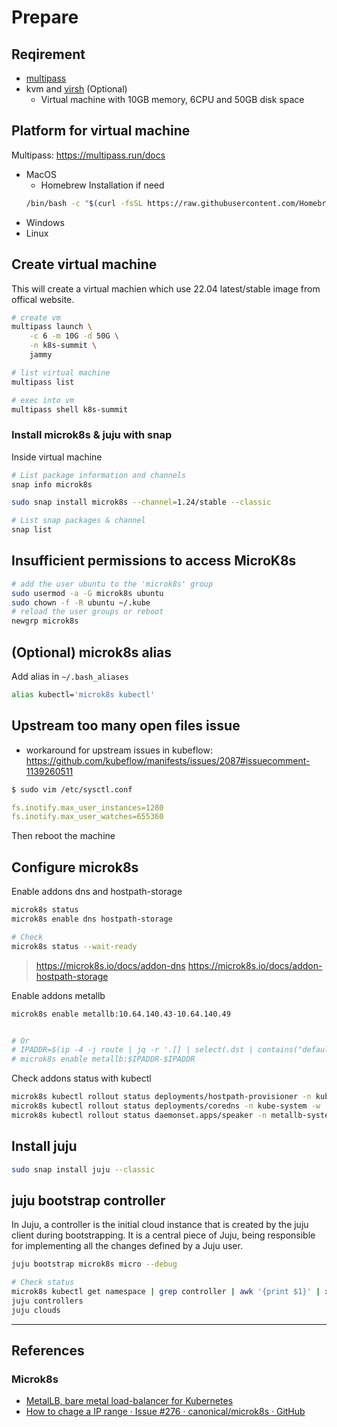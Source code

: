 # Prepare

## Reqirement

* [multipass](https://multipass.run/)
* kvm and [virsh](https://www.libvirt.org/manpages/virsh.html) (Optional)
    * Virtual machine with 10GB memory, 6CPU and 50GB disk space

## Platform for virtual machine

Multipass: https://multipass.run/docs

* MacOS
  * Homebrew Installation if need
  ``` bash
  /bin/bash -c "$(curl -fsSL https://raw.githubusercontent.com/Homebrew/install/master/install.sh)"
  ```
* Windows
* Linux

## Create virtual machine

This will create a virtual machien which use 22.04 latest/stable image from offical website.

```sh
# create vm
multipass launch \
    -c 6 -m 10G -d 50G \
    -n k8s-summit \
    jammy

# list virtual machine
multipass list

# exec into vm
multipass shell k8s-summit
```

### Install microk8s & juju with snap

Inside virtual machine

```sh
# List package information and channels
snap info microk8s

sudo snap install microk8s --channel=1.24/stable --classic

# List snap packages & channel
snap list
```

## Insufficient permissions to access MicroK8s

```sh
# add the user ubuntu to the 'microk8s' group
sudo usermod -a -G microk8s ubuntu
sudo chown -f -R ubuntu ~/.kube
# reload the user groups or reboot
newgrp microk8s
```

## (Optional) microk8s alias

Add alias in `~/.bash_aliases`

```sh
alias kubectl='microk8s kubectl'
```

## Upstream too many open files issue

* workaround for upstream issues in kubeflow: https://github.com/kubeflow/manifests/issues/2087#issuecomment-1139260511

```sh
$ sudo vim /etc/sysctl.conf
```


```yaml
fs.inotify.max_user_instances=1280
fs.inotify.max_user_watches=655360
```

Then reboot the machine


## Configure microk8s

Enable addons dns and hostpath-storage

```sh
microk8s status
microk8s enable dns hostpath-storage

# Check
microk8s status --wait-ready
```

> https://microk8s.io/docs/addon-dns
> https://microk8s.io/docs/addon-hostpath-storage

Enable addons metallb

```sh
microk8s enable metallb:10.64.140.43-10.64.140.49


# Or
# IPADDR=$(ip -4 -j route | jq -r '.[] | select(.dst | contains("default")) | .prefsrc')
# microk8s enable metallb:$IPADDR-$IPADDR
```

Check addons status with kubectl

```sh
microk8s kubectl rollout status deployments/hostpath-provisioner -n kube-system -w
microk8s kubectl rollout status deployments/coredns -n kube-system -w
microk8s kubectl rollout status daemonset.apps/speaker -n metallb-system -w
```

## Install juju 

```sh
sudo snap install juju --classic
```

## juju bootstrap controller

In Juju, a controller is the initial cloud instance that is created by the juju client during bootstrapping. It is a central piece of Juju, being responsible for implementing all the changes defined by a Juju user.


```sh
juju bootstrap microk8s micro --debug

# Check status
microk8s kubectl get namespace | grep controller | awk '{print $1}' | xargs microk8s kubectl get all -n
juju controllers
juju clouds
```

---

## References

### Microk8s

* [MetalLB, bare metal load-balancer for Kubernetes](https://metallb.universe.tf/)
* [How to chage a IP range · Issue #276 · canonical/microk8s · GitHub](https://github.com/canonical/microk8s/issues/276#issuecomment-687663776)
